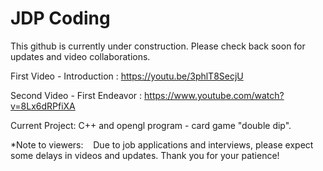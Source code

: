 # JDP Coding 

This github is currently under construction. Please check back soon for updates and video collaborations.

First Video - Introduction : https://youtu.be/3phlT8SecjU

Second Video - First Endeavor : https://www.youtube.com/watch?v=8Lx6dRPfiXA

Current Project: C++ and opengl program - card game "double dip". 

*Note to viewers:
    Due to job applications and interviews, please expect some delays in videos and updates. Thank you for your patience!
